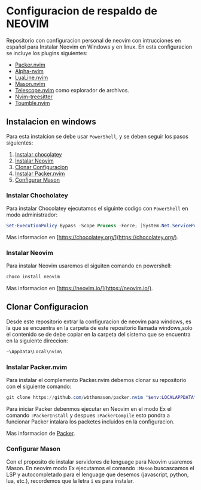 # Configuracion de respaldo de NEOVIM

Repositorio con configuracion personal de neovim con intrucciones en español para Instalar Neovim en Windows y en linux.
En esta configuracion se incluye los plugins siguientes:

- [Packer.nvim](https://github.com/wbthomason/packer.nvim)
- [Alpha-nvim](https://github.com/goolord/alpha-nvim)
- [LuaLine.nvim](https://github.com/nvim-lualine/lualine.nvim)
- [Mason.nvim](https://github.com/williamboman/mason.nvim)
- [Telescope.nvim](https://github.com/nvim-telescope/telescope.nvim) como explorador de archivos.
- [Nvim-treesitter](https://github.com/nvim-treesitter/nvim-treesitter)
- [Toumble.nvim](https://github.com/folke/trouble.nvim)

## Instalacion en windows
Para esta instalcion se debe usar `PowerShell`, y se deben seguir los pasos siguientes:

1. [Instalar chocolatey](#instalar-chocholatey)
2. [Instalar Neovim](#instalar-neovim)
3. [Clonar Configuracion](#clonar-configuracion)
4. [Instalar Packer.nvim](#instalar-packernvim)
5. [Configurar Mason](#configuar-mason)

### Instalar Chocholatey

Para instalar Chocolatey ejecutamos el siguinte codigo con `PowerShell` en modo administrador:

```powershell
Set-ExecutionPolicy Bypass -Scope Process -Force; [System.Net.ServicePointManager]::SecurityProtocol = [System.Net.ServicePointManager]::SecurityProtocol -bor 3072; iex ((New-Object System.Net.WebClient).DownloadString('https://community.chocolatey.org/install.ps1'))
```

Mas informacion en [https://chocolatey.org/](https://chocolatey.org/).

### Instalar Neovim

Para instalar Neovim usaremos el siguiten comando en powershell:

```powershell
choco install neovim
```

Mas informacion en [https://neovim.io/](https://neovim.io/).

## Clonar Configuracion

Desde este repositorio extrar la configuracion de neovim para windows, es la que se encuentra en la carpeta de este repositorio llamada windows,solo el contenido se de debe copiar en la carpeta del sistema que se encuentra en la siguiente direccion:

```powershell
~\AppData\Local\nvim\
```

### Instalar Packer.nvim

Para instalar el complemento Packer.nvim debemos clonar su repositorio con el siguiente comando:

```powershell
git clone https://github.com/wbthomason/packer.nvim "$env:LOCALAPPDATA\nvim-data\site\pack\packer\start\packer.nvim"
```

Para iniciar Packer debenmos ejecutar en Neovim en el modo Ex el comando `:PackerInstall` y despues `:PackerCompile` esto pondra a funcionar Packer intalara los packetes incluidos en la configuracion.

Mas informacion de [Packer](https://github.com/wbthomason/packer.nvim).

### Configurar Mason

Con el proposito de instalar servidores de lenguage para Neovim usaremos Mason. En neovim modo Ex ejecutamos el comando `:Mason` buscascamos el LSP y autocompletado para el lenguage que desemos (javascript, python, lua,  etc.), recordemos que la letra `i` es para instalar.


